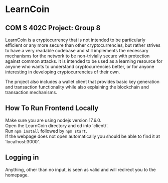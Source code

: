 # LearnCoin

## COM S 402C Project: Group 8

LearnCoin is a cryptocurrency that is not intended to be particularly efficient or any more secure than other cryptocurrencies, but rather strives to have a very readable codebase and still implements the necessary mechanisms for the network to be non-trivially secure with protection against common attacks. It is intended to be used as a learning resource for anyone who wants to understand cryptocurrencies better, or for anyone interesting in developing cryptocurrencies of their own.

The project also includes a wallet client that provides basic key generation and transaction functionality while also explaining the blockchain and transaction mechanisms.

## How To Run Frontend Locally

Make sure you are using nodejs version 17.6.0.  
Open the LearnCoin directory and cd into 'client/'.  
Run `npm install` followed by `npm start`.  
If the webpage does not open automatically you should be able to find it at 'localhost:3000'.

## Logging in

Anything, other than no input, is seen as valid and will redirect you to the homepage.
